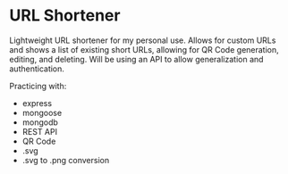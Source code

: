 # URL Shortener

Lightweight URL shortener for my personal use. Allows for custom URLs and shows a list of existing short URLs, allowing for QR Code generation, editing, and deleting.  Will be using an API to allow generalization and authentication.

Practicing with:
* express
* mongoose
* mongodb
* REST API
* QR Code
* .svg
* .svg to .png conversion
